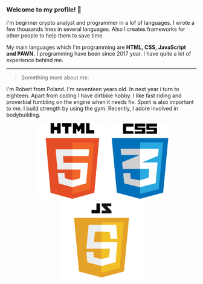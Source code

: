 ### Welcome to my profile! 👋
I'm beginner crypto analyst and programmer in a lof of languages. I wrote a few thousands lines in several languages. Also I creates frameworks for other people to help them to save time.

My main languages which I'm programming are **HTML, CSS, JavaScript and PAWN.** I programming have been since 2017 year. I have quite a lot of experience behind me.  

---

> Something more about me:

I'm Robert from Poland. I'm seventeen years old. In next year i turn to eighteen. Apart from coding I have dirtbike hobby. I like fast riding and proverbial fumbling on the engine when it needs fix. Sport is also important to me. I build strength by using the gym. Recently, I adore involved in bodybuilding.

<div style="display: inline-block;" align="center">
  <img src="html.png" alt="HTML5" width="200" height="200" />
  <img src="css.png" alt="CSS" width="150" height="200" />
  <img src="js2.png" alt="JavaScript" width="220" height="210" />
</div>
